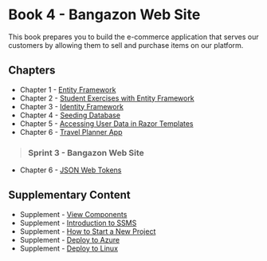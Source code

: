 # Book 4 - Bangazon Web Site

This book prepares you to build the e-commerce application that serves our customers by allowing them to sell and purchase items on our platform.

## Chapters

* Chapter 1 - [Entity Framework](./chapters/EF_INTRO.md)
* Chapter 2 - [Student Exercises with Entity Framework](./chapters/STUDENT_EXERCISES_EF.md)
* Chapter 3 - [Identity Framework](./chapters/ASPNET_IDENTITY_INTRO.md)
* Chapter 4 - [Seeding Database](./chapters/EF_SEEDING.md)
* Chapter 5 - [Accessing User Data in Razor Templates](./chapters/IDENTITY_RAZOR.md)
* Chapter 6 - [Travel Planner App](./chapters/TRAVEL_PLANNER_IF_EF.md)


> ### __Sprint 3__ - Bangazon Web Site

* Chapter 6 - [JSON Web Tokens](./chapters/JWT.md)

## Supplementary Content

* Supplement - [View Components](./chapters/VIEW_COMPONENTS.md)
* Supplement - [Introduction to SSMS](./chapters/SSMS_INTRO.md)
* Supplement - [How to Start a New Project](./chapters/PROJECT_INIT.md)
* Supplement - [Deploy to Azure](./chapters/AZURE_DEPLOY.md)
* Supplement - [Deploy to Linux](./chapters/LINUX_DEPLOY.md)
